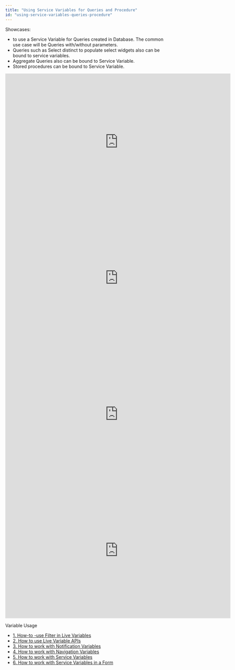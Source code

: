 ```yaml
---
title: "Using Service Variables for Queries and Procedure"
id: "using-service-variables-queries-procedure"
---
```


Showcases:

- to use a Service Variable for Queries created in Database. The common use case will be Queries with/without parameters.
- Queries such as Select distinct to populate select widgets also can be bound to service variables.
- Aggregate Queries also can be bound to Service Variable.
- Stored procedures can be bound to Service Variable.

<iframe width="708" height="427" src="https://docs.google.com/presentation/d/1xymo43u5wcAaaQTnxPXi0aqGY7P-4w9bq0UMDLveh0A/embed?start=false&amp;loop=false&amp;delayms=3000" frameborder="0" allowfullscreen="allowfullscreen" mozallowfullscreen="mozallowfullscreen" webkitallowfullscreen="webkitallowfullscreen"></iframe>

<iframe width="708" height="427" src="https://docs.google.com/presentation/d/108ry3pMWCKscRPdxjzTJmAuAMzHqwxhuqoV2ZnYTlaQ/embed?start=false&amp;loop=false&amp;delayms=3000" frameborder="0" allowfullscreen="allowfullscreen" mozallowfullscreen="mozallowfullscreen" webkitallowfullscreen="webkitallowfullscreen"></iframe>

<iframe width="708" height="427" src="https://docs.google.com/presentation/d/1pOLV7xPCHslh1VXtwFcCFRfk6zbk0AijRlvxxcEjySk/embed?start=false&amp;loop=false&amp;delayms=3000" frameborder="0" allowfullscreen="allowfullscreen" mozallowfullscreen="mozallowfullscreen" webkitallowfullscreen="webkitallowfullscreen"></iframe>

<iframe width="708" height="427" src="https://docs.google.com/presentation/d/1Pn0GGu-YhDsdHF3B7kvbT0wKYuyznU41HSQKPC21zSo/embed?start=false&amp;loop=false&amp;delayms=3000" frameborder="0" allowfullscreen="allowfullscreen" mozallowfullscreen="mozallowfullscreen" webkitallowfullscreen="webkitallowfullscreen"></iframe>

Variable Usage

- [1\. How-to -use Filter in Live Variables](/learn/how-tos/using-filter-conditions-live-variable/)
- [2\. How to use Live Variable APIs](/learn/how-tos/using-live-variable-apis/)
- [3\. How to work with Notification Variables](/learn/how-tos/using-notification-variables/)
- [4\. How to work with Navigation Variables](/learn/how-tos/using-navigation-variable/)
- [5\. How to work with Service Variables](/learn/how-tos/using-service-variables-queries-procedure/)
- [6\. How to work with Service Variables in a Form](/learn/how-tos/using-service-variable-form/)
